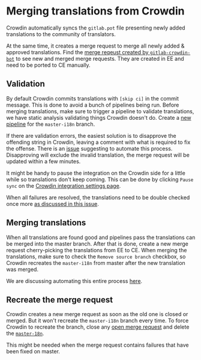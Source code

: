 # Merging translations from Crowdin

Crowdin automatically syncs the `gitlab.pot` file presenting newly
added translations to the community of translators.

At the same time, it creates a merge request to merge all newly added
& approved translations. Find the [merge reqeust created by
`gitlab-crowdin-bot`](https://gitlab.com/gitlab-org/gitlab-ee/merge_requests?scope=all&utf8=%E2%9C%93&state=opened&author_username=gitlab-crowdin-bot)
to see new and merged merge requests. They are created in EE and need
to be ported to CE manually.

## Validation

By default Crowdin commits translations with `[skip ci]` in the commit
message. This is done to avoid a bunch of pipelines being run. Before
merging translations, make sure to trigger a pipeline to validate
translations, we have static analysis validating things Crowdin
doesn't do. Create a [new pipeline](https://gitlab.com/gitlab-org/gitlab-ee/pipelines/new) for the
`master-i18n` branch.

If there are validation errors, the easiest solution is to disapprove
the offending string in Crowdin, leaving a comment with what is
required to fix the offense. There is an
[issue](https://gitlab.com/gitlab-org/gitlab-ce/issues/49208)
suggesting to automate this process. Disapproving will exclude the
invalid translation, the merge request will be updated within a few
minutes.

It might be handy to pause the integration on the Crowdin side for a
little while so translations don't keep coming. This can be done by
clicking `Pause sync` on the [Crowdin integration settings
page](https://translate.gitlab.com/project/gitlab-ee/settings#integration).

When all failures are resolved, the translations need to be double
checked once more [as discussed in this
issue](https://gitlab.com/gitlab-org/gitlab-ce/issues/37850).

## Merging translations

When all translations are found good and pipelines pass the
translations can be merged into the master branch. After that is done,
create a new merge request cherry-picking the translations from EE to
CE. When merging the translations, make sure to check the `Remove
source branch` checkbox, so Crowdin recreates the `master-i18n` from
master after the new translation was merged.

We are discussing automating this entire process
[here](https://gitlab.com/gitlab-org/gitlab-ce/issues/39309).

## Recreate the merge request

Crowdin creates a new merge request as soon as the old one is closed
or merged. But it won't recreate the `master-i18n` branch every
time. To force Crowdin to recreate the branch, close any [open merge
request](https://gitlab.com/gitlab-org/gitlab-ee/merge_requests?scope=all&utf8=%E2%9C%93&state=opened&author_username=gitlab-crowdin-bot)
and delete the
[`master-18n`](https://gitlab.com/gitlab-org/gitlab-ee/branches/all?utf8=%E2%9C%93&search=master-i18n).

This might be needed when the merge request contains failures that
have been fixed on master.
